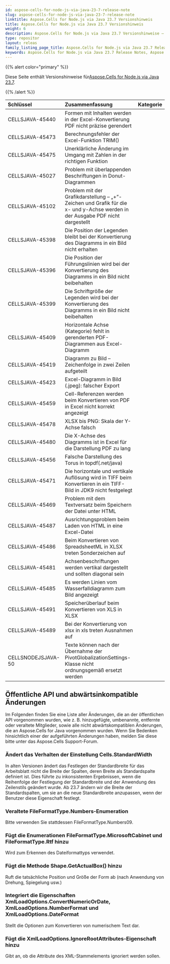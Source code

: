 ```yaml
---
id: aspose-cells-for-node-js-via-java-23-7-release-note
slug: aspose-cells-for-node-js-via-java-23-7-release-note
linktitle: Aspose.Cells for Node.js via Java 23.7 Versionshinweis
title: Aspose.Cells for Node.js via Java 23.7 Versionshinweis
weight: 6
description: Aspose.Cells for Node.js via Java 23.7 Versionshinweise – die neuesten Verbesserungen, neuen Funktionen und Korrekturen
type: repositor
layout: releas
family_listing_page_title: Aspose.Cells for Node.js via Java 23.7 Release Note
keywords: Aspose.Cells for Node.js via Java 23.7 Release Notes, Aspose.Cells for Node.js via Java 23.7 updates and fixe
---
```

{{% alert color="primary" %}}

 Diese Seite enthält Versionshinweise für[Aspose.Cells for Node.js via Java 23.7](https://releases.aspose.com/cells/nodejs/new-releases/aspose.cells-for-node.js-via-java-23.7/).

{{% /alert %}}

|**Schlüssel**|**Zusammenfassung**|**Kategorie**|
| :- | :- | :- |
|CELLSJAVA-45440|Formen mit Inhalten werden in der Excel-Konvertierung PDF nicht präzise gerendert|
|CELLSJAVA-45473|Berechnungsfehler der Excel-Funktion TRIM()|
|CELLSJAVA-45475|Unerklärliche Änderung im Umgang mit Zahlen in der richtigen Funktion|
|CELLSJAVA-45027|Problem mit überlappenden Beschriftungen in Donut-Diagrammen|
|CELLSJAVA-45102|Problem mit der Grafikdarstellung – „+“-Zeichen und Grafik für die x- und y-Achse werden in der Ausgabe PDF nicht dargestellt|
|CELLSJAVA-45398|Die Position der Legenden bleibt bei der Konvertierung des Diagramms in ein Bild nicht erhalten|
|CELLSJAVA-45396|Die Position der Führungslinien wird bei der Konvertierung des Diagramms in ein Bild nicht beibehalten|
|CELLSJAVA-45399|Die Schriftgröße der Legenden wird bei der Konvertierung des Diagramms in ein Bild nicht beibehalten|
|CELLSJAVA-45409|Horizontale Achse (Kategorie) fehlt in gerenderten PDF-Diagrammen aus Excel-Diagramm|
|CELLSJAVA-45419|Diagramm zu Bild – Zeichenfolge in zwei Zeilen aufgeteilt|
|CELLSJAVA-45423| Excel-Diagramm in Bild (.jpeg): falscher Export|
|CELLSJAVA-45459|Cell-Referenzen werden beim Konvertieren von PDF in Excel nicht korrekt angezeigt|
|CELLSJAVA-45478|XLSX bis PNG: Skala der Y-Achse falsch|
|CELLSJAVA-45480|Die X-Achse des Diagramms ist in Excel für die Darstellung PDF zu lang|
|CELLSJAVA-45456|Falsche Darstellung des Torus in topdf(.net/java)|
|CELLSJAVA-45471|Die horizontale und vertikale Auflösung wird in TIFF beim Konvertieren in ein TIFF-Bild in JDK9 nicht festgelegt|
|CELLSJAVA-45469|Problem mit dem Textversatz beim Speichern der Datei unter HTML|
|CELLSJAVA-45487|Ausrichtungsproblem beim Laden von HTML in eine Excel-Datei|
|CELLSJAVA-45486| Beim Konvertieren von SpreadsheetML in XLSX treten Sonderzeichen auf|
|CELLSJAVA-45481|Achsenbeschriftungen werden vertikal dargestellt und sollten diagonal sein|
|CELLSJAVA-45485|Es werden Linien vom Wasserfalldiagramm zum Bild angezeigt|
|CELLSJAVA-45491|Speicherüberlauf beim Konvertieren von XLS in XLSX|
|CELLSJAVA-45489|Bei der Konvertierung von xlsx in xls treten Ausnahmen auf|
|CELLSNODEJSJAVA-50|Texte können nach der Übernahme der PivotGlobalizationSettings-Klasse nicht ordnungsgemäß ersetzt werden|

##  **Öffentliche API und abwärtsinkompatible Änderungen**

Im Folgenden finden Sie eine Liste aller Änderungen, die an der öffentlichen API vorgenommen wurden, wie z. B. hinzugefügte, umbenannte, entfernte oder veraltete Mitglieder, sowie alle nicht abwärtskompatiblen Änderungen, die an Aspose.Cells for Java vorgenommen wurden. Wenn Sie Bedenken hinsichtlich einer der aufgeführten Änderungen haben, melden Sie diese bitte unter das Aspose.Cells Support-Forum.

###  **Ändert das Verhalten der Einstellung Cells.StandardWidth**

In alten Versionen ändert das Festlegen der Standardbreite für das Arbeitsblatt nicht die Breite der Spalten, deren Breite als Standardspalte definiert ist. Dies führte zu inkonsistenten Ergebnissen, wenn die Reihenfolge der Festlegung der Standardbreite und der Anwendung des Zeilenstils geändert wurde. Ab 23.7 ändern wir die Breite der Standardspalten, um sie an die neue Standardbreite anzupassen, wenn der Benutzer diese Eigenschaft festlegt.

###  **Veraltete FileFormatType.Numbers-Enumeration**

Bitte verwenden Sie stattdessen FileFormatType.Numbers09.

###  **Fügt die Enumerationen FileFormatType.MicrosoftCabinet und FileFormatType.Rtf hinzu**

Wird zum Erkennen des Dateiformattyps verwendet.

###  **Fügt die Methode Shape.GetActualBox() hinzu**

Ruft die tatsächliche Position und Größe der Form ab (nach Anwendung von Drehung, Spiegelung usw.)

###  **Integriert die Eigenschaften XmlLoadOptions.ConvertNumericOrDate, XmlLoadOptions.NumberFormat und XmlLoadOptions.DateFormat**

Stellt die Optionen zum Konvertieren von numerischem Text dar.

###  **Fügt die XmlLoadOptions.IgnoreRootAttributes-Eigenschaft hinzu**

Gibt an, ob die Attribute des XML-Stammelements ignoriert werden sollen.

